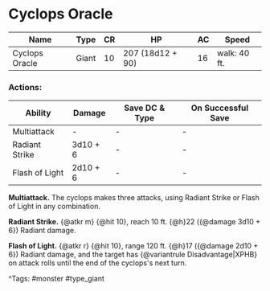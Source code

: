 # Cyclops Oracle

| Name | Type | CR | HP | AC | Speed |
|------|------|----|----|----|-------|
| Cyclops Oracle | Giant | 10 | 207 (18d12 + 90) | 16 | walk: 40 ft. |

### Actions:

| Ability | Damage | Save DC & Type | On Successful Save |
|---------|--------|----------------|--------------------|
| Multiattack | - | - | - |
| Radiant Strike | 3d10 + 6 | - | - |
| Flash of Light | 2d10 + 6 | - | - |


**Multiattack.** The cyclops makes three attacks, using Radiant Strike or Flash of Light in any combination.

**Radiant Strike.** {@atkr m} {@hit 10}, reach 10 ft. {@h}22 ({@damage 3d10 + 6}) Radiant damage.

**Flash of Light.** {@atkr r} {@hit 10}, range 120 ft. {@h}17 ({@damage 2d10 + 6}) Radiant damage, and the target has {@variantrule Disadvantage|XPHB} on attack rolls until the end of the cyclops's next turn.

^Tags: #monster #type_giant